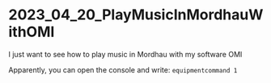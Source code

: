 # 2023_04_20_PlayMusicInMordhauWithOMI
I just want to see how to play music in Mordhau with my software OMI


Apparently, you can open the console and write:
`equipmentcommand 1`

